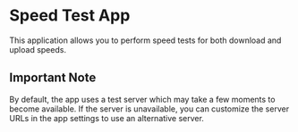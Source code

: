 # Speed Test App

This application allows you to perform speed tests for both download and upload speeds.

## Important Note

By default, the app uses a test server which may take a few moments to become available. If the server is unavailable, you can customize the server URLs in the app settings to use an alternative server.